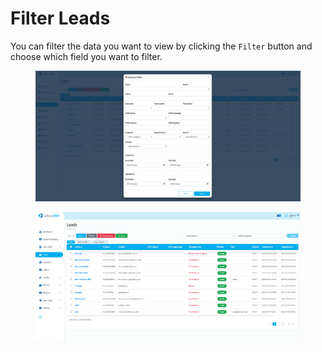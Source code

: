 # Filter Leads

You can filter the data you want to view by clicking the `Filter` button and choose which field you want to filter.

<figure><img src="../../.gitbook/assets/Screenshot 2023-02-08 at 16.07.48.png" alt=""><figcaption></figcaption></figure>

<figure><img src="../../.gitbook/assets/Screenshot 2023-02-08 at 17.24.11.png" alt=""><figcaption></figcaption></figure>
